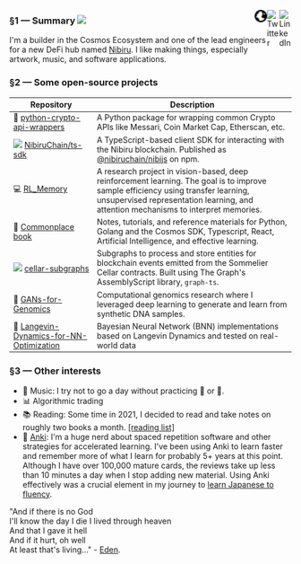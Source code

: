 <!-- [Software Project Portfolio](https://unique-divine.github.io/projects/) • [Resume](https://unique-divine.github.io/resume_public.pdf) • [About Me](https://unique-divine.github.io/about/) • [Blog](https://unique-divine.github.io/)  -->
[<img align="right" alt="LinkedIn" width="22px" src="https://cdn.jsdelivr.net/npm/simple-icons@v3/icons/linkedin.svg" />][social-LinkedIn] 
<!-- [<img align="right" alt="Facebook" width="22px" src="https://cdn.jsdelivr.net/npm/simple-icons@3.13.0/icons/facebook.svg" />][social-Facebook] -->
[<img align="right" alt="Twitter" width="22px" src="https://cdn.jsdelivr.net/npm/simple-icons@3.13.0/icons/twitter.svg" />][social-Twitter]
[<img align="right" alt="Personal Website" width="22px" src="https://raw.githubusercontent.com/iconic/open-iconic/master/svg/globe.svg" />][website]

### §1 — Summary <img src="https://media.giphy.com/media/WUlplcMpOCEmTGBtBW/giphy.gif" width="30">

I'm a builder in the Cosmos Ecosystem and one of the lead engineers for a new DeFi hub named [Nibiru](https://nibiru.fi). I like making things, especially  artwork, music, and software applications. 
 
### §2 — Some open-source projects

| Repository | Description |
| ---- | ----------- |
| 🐍 [python-crypto-api-wrappers] | A Python package for wrapping common Crypto APIs like Messari, Coin Market Cap, Etherscan, etc. |
| <img src="https://upload.wikimedia.org/wikipedia/commons/4/4c/Typescript_logo_2020.svg" height=18> [NibiruChain/ts-sdk](https://github.com/NibiruChain/ts-sdk/) | A TypeScript-based client SDK for interacting with the Nibiru blockchain. Published as [@nibiruchain/nibijs](https://www.npmjs.com/package/@nibiruchain/nibijs) on npm. |
| 💻 [RL_Memory][rl-memory] | A research project in vision-based, deep reinforcement learning. The goal is to improve sample efficiency using transfer learning, unsupervised representation learning, and attention mechanisms to interpret memories. |
| 📝 [Commonplace book][commonplace-book] |  Notes, tutorials, and reference materials for Python, Golang and the Cosmos SDK, Typescript, React, Artificial Intelligence, and effective learning. |
| <img src="https://www.assemblyscript.org/images/icon.svg" style="width:18px; margin: 0; display:inline;"> [cellar-subgraphs](https://github.com/PeggyJV/cellar-subgraphs/) | Subgraphs to process and store entities for blockchain events emitted from the Sommelier Cellar contracts. Built using The Graph's AssemblyScript library, `graph-ts`.  |
| 🧬 [GANs-for-Genomics][genomics-gans-code] | Computational genomics research where I leveraged deep learning to generate and learn from synthetic DNA samples. |
| 🏫 [Langevin-Dynamics-for-NN-Optimization][langevin-repo] | Bayesian Neural Network (BNN) implementations based on Langevin Dynamics and tested on real-world data |

### §3 — Other interests 

- 🎼 Music: I try not to go a day without practicing 🎷 or 🎹.
- 📊 Algorithmic trading
- 📚 Reading: Some time in 2021, I decided to read and take notes on roughly two books a month. [[reading list]][reading-list]
- 🧠 [Anki](https://apps.ankiweb.net/): I'm a huge nerd about spaced repetition software and other strategies for accelerated learning. I've been using Anki to learn faster and remember more of what I learn for probably 5+ years at this point. Although I have over 100,000 mature cards, the reviews take up less than 10 minutes a day when I stop adding new material. Using Anki effectively was a crucial element in my journey to [learn Japanese to fluency](https://uniquedivine.blog/post/japanese/why_learn_jp_again/). 

"And if there is no God  
I'll know the day I die I lived through heaven  
And that I gave it hell  
And if it hurt, oh well  
At least that's living..." - [Eden](https://youtu.be/geZ_5Ri7ANg). 

<!-- ----------   Hyperlinks   ---------- -->

<!-- Repo links -->
[recent project]: https://github.com/Unique-Divine/Langevin-Dynamics-for-NN-Optimization
[python-crypto-api-wrappers]: https://github.com/Unique-Divine/python-crypto-api-wrappers
[rl-memory]: https://github.com/Unique-Divine/RL_memory
[genomics-gans-code]: https://github.com/Unique-Divine/GANs-for-Genomics
[langevin-repo]: https://github.com/Unique-Divine/Langevin-Dynamics-for-NN-Optimization

<!-- Icons links -->
[website]: https://unique-divine.github.io/projects/
[social-LinkedIn]: https://www.linkedin.com/in/unique-divine/
[social-Twitter]: https://twitter.com/RealUDivine
[social-Facebook]: https://www.facebook.com/real.unique.divine 
[commonplace-book]: https://unique-divine.gitbook.io/commonplace-book

<!--  Other links -->
[Jie]: https://www.linkedin.com/in/jie-yuan-03429973/
[Itsik]: https://www.engineering.columbia.edu/faculty/itsik-peer
[reading-list]: https://github.com/Unique-Divine/Unique-Divine/blob/master/list-reading-tracker.md

<!--
**Unique-Divine/Unique-Divine** is a ✨ _special_ ✨ repository because its `README.md` (this file) appears on your GitHub profile.
Here are some ideas to get you started:

### Greetings, human 👋

- 👯 I’m looking to collaborate on ...
- 🤔 I’m looking for help with ...
- 💬 Ask me about ... Anki and language learning Japanese.
- 📫 How to reach me: ...
- 😄 
- ⚡ Fun fact: ...
-->
